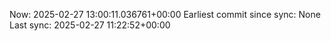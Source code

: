Now: 2025-02-27 13:00:11.036761+00:00 Earliest commit since sync: None Last sync: 2025-02-27 11:22:52+00:00
